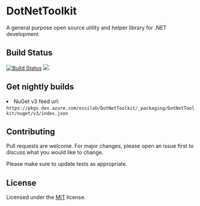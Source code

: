 # DotNetToolkit
A general purpose open source utility and helper library for .NET development

## Build Status
[![Build Status](https://dev.azure.com/ossilab/DotNetToolkit/_apis/build/status/OSSILab.DotNetToolkit?branchName=master)](https://dev.azure.com/ossilab/DotNetToolkit/_build/latest?definitionId=2&branchName=master)
<img src="https://img.shields.io/badge/license-MIT-green.svg" />

## Get nightly builds
<li>NuGet v3 feed url: <code>https://pkgs.dev.azure.com/ossilab/DotNetToolkit/_packaging/DotNetToolkit/nuget/v3/index.json</code></li>

## Contributing
Pull requests are welcome. For major changes, please open an issue first to discuss what you would like to change.

Please make sure to update tests as appropriate.

## License
Licensed under the [MIT](https://choosealicense.com/licenses/mit/) license.
